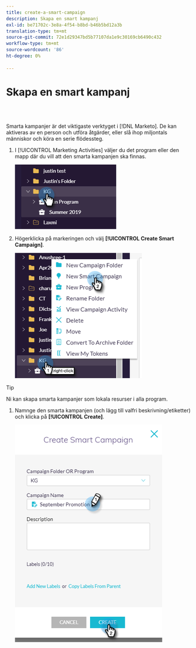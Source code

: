 ```yaml
---
title: create-a-smart-campaign
description: Skapa en smart kampanj
exl-id: be71702c-3e8a-4f54-b8bd-b46b5bd12a3b
translation-type: tm+mt
source-git-commit: 72e1d29347bd5b77107da1e9c30169cb6490c432
workflow-type: tm+mt
source-wordcount: '86'
ht-degree: 0%

---
```


# Skapa en smart kampanj

<br> 

Smarta kampanjer är det viktigaste verktyget i [!DNL Marketo]. De kan aktiveras av en person och utföra åtgärder, eller slå ihop miljontals människor och köra en serie flödessteg.

1. I [!UICONTROL Marketing Activities] väljer du det program eller den mapp där du vill att den smarta kampanjen ska finnas.

   ![Bild ett](/help/sky/assets/smart-campaigns/create-a-smart-campaign/create-a-smart-campaign-1.png)

1. Högerklicka på markeringen och välj **[!UICONTROL Create Smart Campaign]**.

   ![Bild två](/help/sky/assets/smart-campaigns/create-a-smart-campaign/create-a-smart-campaign-2.png)

>[!TIP]
>
>Ni kan skapa smarta kampanjer som lokala resurser i alla program.

1. Namnge den smarta kampanjen (och lägg till valfri beskrivning/etiketter) och klicka på **[!UICONTROL Create]**.

   ![Bild tre](/help/sky/assets/smart-campaigns/create-a-smart-campaign/create-a-smart-campaign-3.png)
